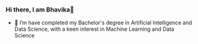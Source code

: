 ### Hi there, I am Bhavika👋
- 🌱 I’m have completed my Bachelor's degree in Artificial Intelligence and Data Science, with a keen interest in Machine Learning and Data Science

<!--
**bhavikasalvi/bhavikasalvi** is a ✨ _special_ ✨ repository because its `README.md` (this file) appears on your GitHub profile.


- 📫 How to reach me: 
-->
